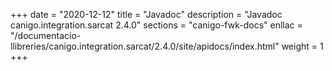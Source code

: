 +++
date        = "2020-12-12"
title       = "Javadoc"
description = "Javadoc canigo.integration.sarcat 2.4.0"
sections    = "canigo-fwk-docs"
enllac		= "/documentacio-llibreries/canigo.integration.sarcat/2.4.0/site/apidocs/index.html"
weight		= 1
+++
